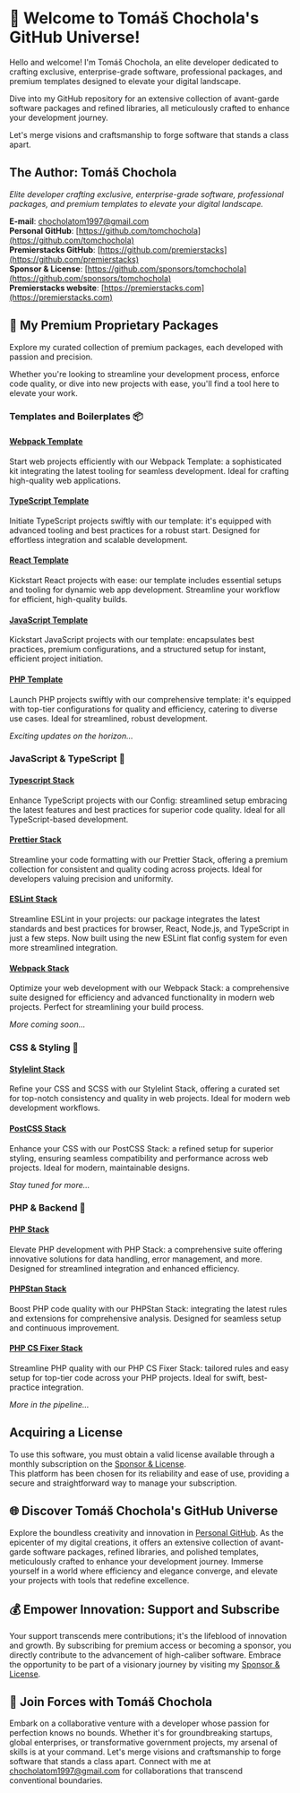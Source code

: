 # 🌌 Welcome to Tomáš Chochola's GitHub Universe!

Hello and welcome! I'm Tomáš Chochola, an elite developer dedicated to crafting exclusive, enterprise-grade software, professional packages, and premium templates designed to elevate your digital landscape.

Dive into my GitHub repository for an extensive collection of avant-garde software packages and refined libraries, all meticulously crafted to enhance your development journey.

Let's merge visions and craftsmanship to forge software that stands a class apart.

## The Author: Tomáš Chochola

_Elite developer crafting exclusive, enterprise-grade software, professional packages, and premium templates to elevate your digital landscape._

**E-mail**: <chocholatom1997@gmail.com><br />
**Personal GitHub**: [https://github.com/tomchochola](https://github.com/tomchochola)<br />
**Premierstacks GitHub**: [https://github.com/premierstacks](https://github.com/premierstacks)<br />
**Sponsor & License**: [https://github.com/sponsors/tomchochola](https://github.com/sponsors/tomchochola)<br />
**Premierstacks website**: [https://premierstacks.com](https://premierstacks.com)

## 🚀 My Premium Proprietary Packages

Explore my curated collection of premium packages, each developed with passion and precision.

Whether you're looking to streamline your development process, enforce code quality, or dive into new projects with ease, you'll find a tool here to elevate your work.

### Templates and Boilerplates 📦

#### **[Webpack Template](https://github.com/tomchochola/webpack-template)**

Start web projects efficiently with our Webpack Template: a sophisticated kit integrating the latest tooling for seamless development. Ideal for crafting high-quality web applications.

#### **[TypeScript Template](https://github.com/tomchochola/typescript-template)**

Initiate TypeScript projects swiftly with our template: it's equipped with advanced tooling and best practices for a robust start. Designed for effortless integration and scalable development.

#### **[React Template](https://github.com/tomchochola/react-template)**

Kickstart React projects with ease: our template includes essential setups and tooling for dynamic web app development. Streamline your workflow for efficient, high-quality builds.

#### **[JavaScript Template](https://github.com/tomchochola/javascript-template)**

Kickstart JavaScript projects with our template: encapsulates best practices, premium configurations, and a structured setup for instant, efficient project initiation.

#### **[PHP Template](https://github.com/tomchochola/php-template)**

Launch PHP projects swiftly with our comprehensive template: it's equipped with top-tier configurations for quality and efficiency, catering to diverse use cases. Ideal for streamlined, robust development.

_Exciting updates on the horizon..._

### JavaScript & TypeScript 📜

#### **[Typescript Stack](https://github.com/tomchochola/typescript-stack)**

Enhance TypeScript projects with our Config: streamlined setup embracing the latest features and best practices for superior code quality. Ideal for all TypeScript-based development.

#### **[Prettier Stack](https://github.com/tomchochola/prettier-stack)**

Streamline your code formatting with our Prettier Stack, offering a premium collection for consistent and quality coding across projects. Ideal for developers valuing precision and uniformity.

#### **[ESLint Stack](https://github.com/tomchochola/eslint-stack)**

Streamline ESLint in your projects: our package integrates the latest standards and best practices for browser, React, Node.js, and TypeScript in just a few steps. Now built using the new ESLint flat config system for even more streamlined integration.

#### **[Webpack Stack](https://github.com/tomchochola/webpack-stack)**

Optimize your web development with our Webpack Stack: a comprehensive suite designed for efficiency and advanced functionality in modern web projects. Perfect for streamlining your build process.

_More coming soon..._

### CSS & Styling 💅

#### **[Stylelint Stack](https://github.com/tomchochola/stylelint-stack)**

Refine your CSS and SCSS with our Stylelint Stack, offering a curated set for top-notch consistency and quality in web projects. Ideal for modern web development workflows.

#### **[PostCSS Stack](https://github.com/tomchochola/postcss-stack)**

Enhance your CSS with our PostCSS Stack: a refined setup for superior styling, ensuring seamless compatibility and performance across web projects. Ideal for modern, maintainable designs.

_Stay tuned for more..._

### PHP & Backend 🐘

#### **[PHP Stack](https://github.com/tomchochola/php-stack)**

Elevate PHP development with PHP Stack: a comprehensive suite offering innovative solutions for data handling, error management, and more. Designed for streamlined integration and enhanced efficiency.

#### **[PHPStan Stack](https://github.com/tomchochola/phpstan-stack)**

Boost PHP code quality with our PHPStan Stack: integrating the latest rules and extensions for comprehensive analysis. Designed for seamless setup and continuous improvement.

#### **[PHP CS Fixer Stack](https://github.com/tomchochola/php-cs-fixer-stack)**

Streamline PHP quality with our PHP CS Fixer Stack: tailored rules and easy setup for top-tier code across your PHP projects. Ideal for swift, best-practice integration.

_More in the pipeline..._

## Acquiring a License

To use this software, you must obtain a valid license available through a monthly subscription on the [Sponsor & License](https://github.com/sponsors/tomchochola).<br />
This platform has been chosen for its reliability and ease of use, providing a secure and straightforward way to manage your subscription.

## 🌐 Discover Tomáš Chochola's GitHub Universe

Explore the boundless creativity and innovation in [Personal GitHub](https://github.com/tomchochola). As the epicenter of my digital creations, it offers an extensive collection of avant-garde software packages, refined libraries, and polished templates, meticulously crafted to enhance your development journey. Immerse yourself in a world where efficiency and elegance converge, and elevate your projects with tools that redefine excellence.

## 💰 Empower Innovation: Support and Subscribe

Your support transcends mere contributions; it's the lifeblood of innovation and growth. By subscribing for premium access or becoming a sponsor, you directly contribute to the advancement of high-caliber software. Embrace the opportunity to be part of a visionary journey by visiting my [Sponsor & License](https://github.com/sponsors/tomchochola).

## 🤝 Join Forces with Tomáš Chochola

Embark on a collaborative venture with a developer whose passion for perfection knows no bounds. Whether it's for groundbreaking startups, global enterprises, or transformative government projects, my arsenal of skills is at your command. Let's merge visions and craftsmanship to forge software that stands a class apart. Connect with me at <chocholatom1997@gmail.com> for collaborations that transcend conventional boundaries.
